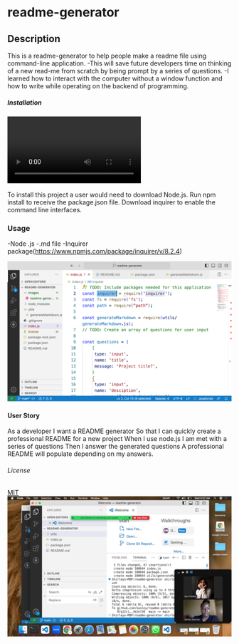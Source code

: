 # readme-generator

## Description
This is a readme-generator to help people make a readme file using command-line application.
-This will save future developers time on thinking of a new read-me from scratch by being prompt by a series of questions.
-I learned how to interact with the computer without a window function and how to write while operating on the backend of programming.

##### Installation
<video src="images/readme-generator.mp4" controls title="Title"></video>

To install this project a user would need to download Node.js. Run npm install to receive the package.json file. Download inquirer to enable the command line interfaces. 

### Usage
-Node .js
-.md file
-Inquirer package(https://www.npmjs.com/package/inquirer/v/8.2.4)

![Alt text](<images/Screen Shot 2023-08-03 at 11.40.38 PM.png>)

#### User Story

As a developer 
I want a README generator
So that I can quickly create a professional README for a new project
When I use node.js I am met with a series of questions
Then I answer the generated questions
A professional README will populate depending on my answers.

###### License

[MIT](https://choosealicense.com/licenses/mit/)![test](./images/test.png)
